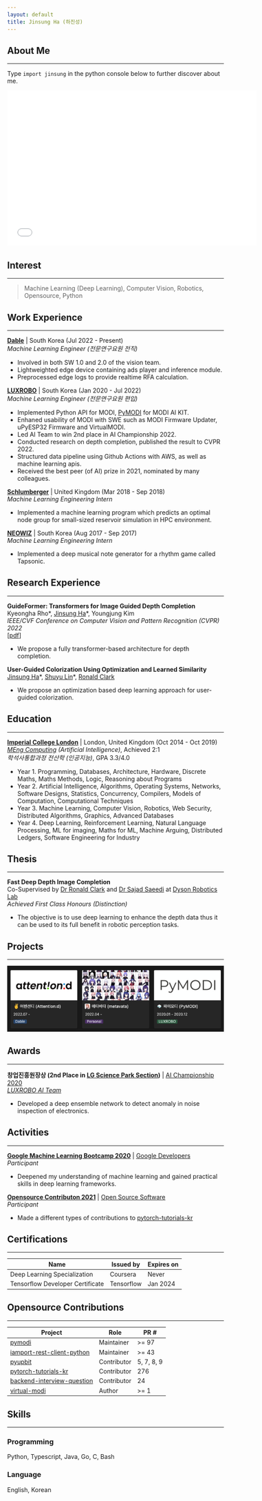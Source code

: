 ```yaml
---
layout: default
title: Jinsung Ha (하진성)
---
```


## About Me

---

Type `import jinsung` in the python console below to further discover about me.

<iframe frameborder="0" width="115%" height="360px" src="brython/index.html"></iframe>

## Interest

---

> Machine Learning (Deep Learning), Computer Vision, Robotics, Opensource, Python

## Work Experience

---

**[Dable](https://dable.io/en)** | South Korea (Jul 2022 - Present)  
_Machine Learning Engineer (전문연구요원 전직)_

- Involved in both SW 1.0 and 2.0 of the vision team.
- Lightweighted edge device containing ads player and inference module.
- Preprocessed edge logs to provide realtime RFA calculation.

**[LUXROBO](https://global.luxrobo.com/eng)** | South Korea (Jan 2020 - Jul 2022)  
_Machine Learning Engineer (전문연구요원 편입)_

- Implemented Python API for MODI, [PyMODI](https://github.com/luxrobo/pymodi) for MODI AI KIT.
- Enhaned usability of MODI with SWE such as MODI Firmware Updater, uPyESP32 Firmware and VirtualMODI.
- Led AI Team to win 2nd place in AI Championship 2022.
- Conducted research on depth completion, published the result to CVPR 2022.
- Structured data pipeline using Github Actions with AWS, as well as machine learning apis.
- Received the best peer (of AI) prize in 2021, nominated by many colleagues.

**[Schlumberger](https://www.slb.com/about/rd/technology/abtc.aspx)** | United Kingdom (Mar 2018 - Sep 2018)  
_Machine Learning Engineering Intern_

- Implemented a machine learning program which predicts an optimal node group for small-sized reservoir simulation in HPC environment.

**[NEOWIZ](https://www.neowiz.com/neowiz?t=1)** | South Korea (Aug 2017 - Sep 2017)  
_Machine Learning Engineering Intern_

- Implemented a deep musical note generator for a rhythm game called Tapsonic.

## Research Experience

---

**GuideFormer: Transformers for Image Guided Depth Completion**  
Kyeongha Rho\*, [Jinsung Ha](https://94929.github.io)\*, Youngjung Kim  
_IEEE/CVF Conference on Computer Vision and Pattern Recognition (CVPR) 2022_  
[[pdf](https://openaccess.thecvf.com/content/CVPR2022/papers/Rho_GuideFormer_Transformers_for_Image_Guided_Depth_Completion_CVPR_2022_paper.pdf)]

- We propose a fully transformer-based architecture for depth completion.

**User-Guided Colorization Using Optimization and Learned Similarity**  
[Jinsung Ha](https://94929.github.io)\*, [Shuyu Lin](https://shuyulin.co.uk)\*, [Ronald Clark](https://www.ronnieclark.co.uk)

- We propose an optimization based deep learning approach for user-guided colorization.

## Education

---

**[Imperial College London](https://www.imperial.ac.uk/computing)** | London, United Kingdom (Oct 2014 - Oct 2019)  
_[MEng Computing](https://www.imperial.ac.uk/study/courses/undergraduate/computing-meng/) (Artificial Intelligence)_, Achieved 2:1  
_학석사통합과정 전산학 (인공지능)_, GPA 3.3/4.0

- Year 1. Programming, Databases, Architecture, Hardware, Discrete Maths, Maths Methods, Logic, Reasoning about Programs
- Year 2. Artificial Intelligence, Algorithms, Operating Systems, Networks, Software Designs, Statistics, Concurrency, Compilers, Models of Computation, Computational Techniques
- Year 3. Machine Learning, Computer Vision, Robotics, Web Security, Distributed Algorithms, Graphics, Advanced Databases
- Year 4. Deep Learning, Reinforcement Learning, Natural Language Processing, ML for imaging, Maths for ML, Machine Arguing, Distributed Ledgers, Software Engineering for Industry

## Thesis

---

**Fast Deep Depth Image Completion**  
Co-Supervised by [Dr Ronald Clark](https://www.ronnieclark.co.uk) and [Dr Sajad Saeedi](https://www.sajad-saeedi.ca) at [Dyson Robotics Lab](https://www.imperial.ac.uk/dyson-robotics-lab)  
_Achieved First Class Honours (Distinction)_

- The objective is to use deep learning to enhance the depth data thus it can be used to its full benefit in robotic perception tasks.

## Projects

---

[![Hanc marginis exiguitas non caperet.](./projects.png)](https://jinsungha.notion.site/12716fbd7f154ac4a776ba206b950061)

## Awards

---

**창업진흥원장상 (2nd Place in [LG Science Park Section](https://youtu.be/kNiEJx1Sl7M))** | [AI Championship 2020](http://kstartup-aic.com)  
_[LUXROBO AI Team](https://youtu.be/WvvKBmTsPTY?t=5822)_

- Developed a deep ensemble network to detect anomaly in noise inspection of electronics.

## Activities

---

**[Google Machine Learning Bootcamp 2020](https://developers-kr.googleblog.com/2020/09/mlbootcamp_11.html)** | [Google Developers](https://developers-kr.googleblog.com/)  
_Participant_

- Deepened my understanding of machine learning and gained practical skills in deep learning frameworks.

**[Opensource Contributon 2021](https://www.oss.kr/contribution_academy)** | [Open Source Software](https://www.oss.kr/)  
_Participant_

- Made a different types of contributions to [pytorch-tutorials-kr](https://tutorials.pytorch.kr/)

## Certifications

---

| Name                             | Issued by  | Expires on |
| -------------------------------- | ---------- | ---------- |
| Deep Learning Specialization     | Coursera   | Never      |
| Tensorflow Developer Certificate | Tensorflow | Jan 2024   |

## Opensource Contributions

---

| Project                                                                              | Role        | PR #       |
| ------------------------------------------------------------------------------------ | ----------- | ---------- |
| [pymodi](https://github.com/LUXROBO/pymodi)                                          | Maintainer  | \>= 97     |
| [iamport-rest-client-python](https://github.com/iamport/iamport-rest-client-python)  | Maintainer  | \>= 43     |
| [pyupbit](https://github.com/sharebook-kr/pyupbit)                                   | Contributor | 5, 7, 8, 9 |
| [pytorch-tutorials-kr](https://github.com/9bow/PyTorch-tutorials-kr)                 | Contributor | 276        |
| [backend-interview-question](https://github.com/ksundong/backend-interview-question) | Contributor | 24         |
| [virtual-modi](https://github.com/LUXROBO/virtual-modi)                              | Author      | \>= 1      |

## Skills

---

### Programming

Python, Typescript, Java, Go, C, Bash

### Language

English, Korean
